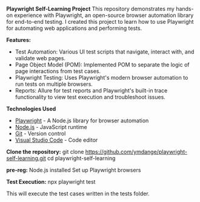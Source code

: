 **Playwright Self-Learning Project**
This repository demonstrates my hands-on experience with Playwright, an open-source browser automation library for end-to-end testing. I created this project to learn how to use Playwright for automating web applications and performing tests.

**Features:**
- Test Automation: Various UI test scripts that navigate, interact with, and validate web pages.
- Page Object Model (POM): Implemented POM to separate the logic of page interactions from test cases.
- Playwright Testing: Uses Playwright's modern browser automation to run tests on multiple browsers.
- Reports: Allure for test reports and Playwright's built-in trace functionality to view test execution and troubleshoot issues.

**Technologies Used**
- [Playwright](https://playwright.dev/) - A Node.js library for browser automation
- [Node.js](https://nodejs.org/) - JavaScript runtime
- [Git](https://git-scm.com/) - Version control
- [Visual Studio Code](https://code.visualstudio.com/) - Code editor

**Clone the repository:**
   git clone https://github.com/ymdange/playwright-self-learning.git
   cd playwright-self-learning

**pre-reg:**
Node.js installed
Set up Playwright browsers

**Test Execution:**
npx playwright test

This will execute the test cases written in the tests folder.



